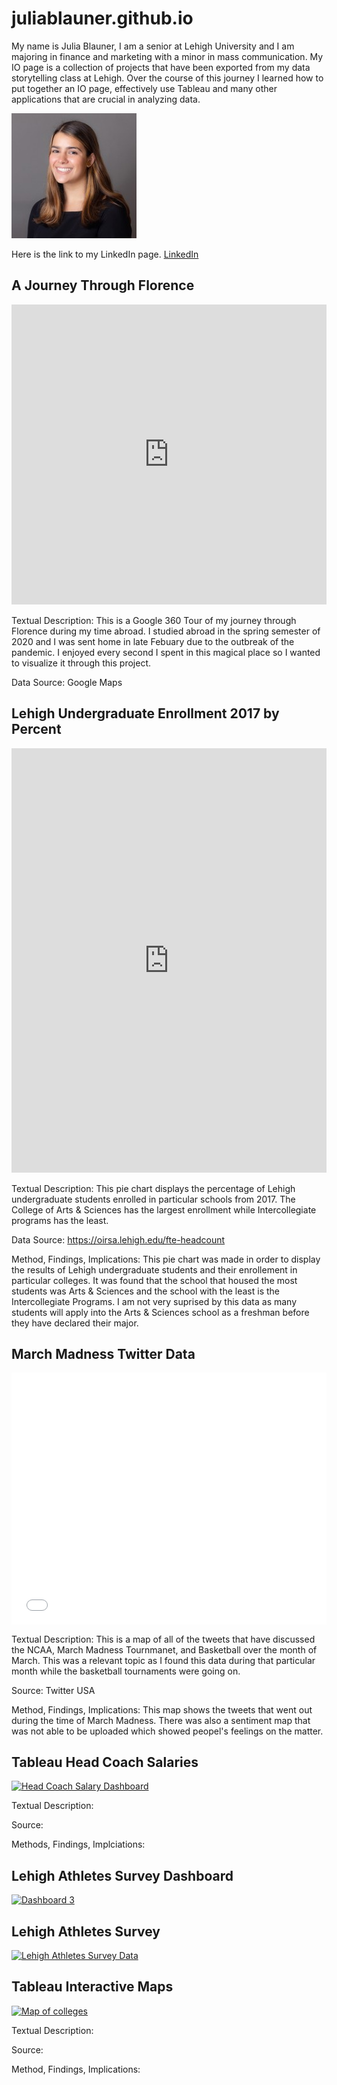 # juliablauner.github.io




My name is Julia Blauner, I am a senior at Lehigh University and I am majoring in finance and marketing with a minor in mass communication. My IO page is a collection of projects that have been exported from my data storytelling class at Lehigh. Over the course of this journey I learned how to put together an IO page, effectively use Tableau and many other applications that are crucial in analyzing data. 






![JuliaBlaunerProfilePhoto](https://github.com/juliablauner/juliablauner.github.io/blob/main/1598375112483.jpg?raw=true)








Here is the link to my LinkedIn page. [LinkedIn](https://www.linkedin.com/in/juliablauner/)




## A Journey Through Florence 
<iframe width="100%" height="480px" src="https://poly.google.com/view/evB2abWrdlO/embed?chrome=min" frameborder="0" style="border:none;" allowvr="yes" allow="vr; xr; accelerometer; magnetometer; gyroscope; autoplay;" allowfullscreen mozallowfullscreen="true" webkitallowfullscreen="true" onmousewheel="" ></iframe>

Textual Description: This is a Google 360 Tour of my journey through Florence during my time abroad. I studied abroad in the spring semester of 2020 and I was sent home in late Febuary due to the outbreak of the pandemic. I enjoyed every second I spent in this magical place so I wanted to visualize it through this project. 

Data Source: Google Maps




## Lehigh Undergraduate Enrollment 2017 by Percent
<iframe title="Total Lehigh Enrollment 2017 By College" aria-label="chart" id="datawrapper-chart-kIFvl" src="https://datawrapper.dwcdn.net/kIFvl/3/" scrolling="no" frameborder="0" style="width: 0; min-width: 100% !important; border: none;" height="679"></iframe><script type="text/javascript">!function(){"use strict";window.addEventListener("message",(function(a){if(void 0!==a.data["datawrapper-height"])for(var e in a.data["datawrapper-height"]){var t=document.getElementById("datawrapper-chart-"+e)||document.querySelector("iframe[src*='"+e+"']");t&&(t.style.height=a.data["datawrapper-height"][e]+"px")}}))}();
</script>




Textual Description: This pie chart displays the percentage of Lehigh undergraduate students enrolled in particular schools from 2017. The College of Arts & Sciences has the largest enrollment while Intercollegiate programs has the least. 

Data Source: https://oirsa.lehigh.edu/fte-headcount

Method, Findings, Implications: This pie chart was made in order to display the results of Lehigh undergraduate students and their enrollement in particular colleges. It was found that the school that housed the most students was Arts & Sciences and the school with the least is the Intercollegiate Programs. I am not very suprised by this data as many students will apply into the Arts & Sciences school as a freshman before they have declared their major. 




## March Madness Twitter Data 
<style>.embed-container {position: relative; padding-bottom: 80%; height: 0; max-width: 100%;} .embed-container iframe, .embed-container object, .embed-container iframe{position: absolute; top: 0; left: 0; width: 100%; height: 100%;} small{position: absolute; z-index: 40; bottom: 0; margin-bottom: -15px;}</style><div class="embed-container"><iframe width="500" height="400" frameborder="0" scrolling="no" marginheight="0" marginwidth="0" title="March Madness Twitter Data Final" src="//lu.maps.arcgis.com/apps/Embed/index.html?webmap=6bea30f6ba044a4d8409b92c323da78e&extent=-144.4513,6.2705,-47.42,51.7536&zoom=true&previewImage=false&scale=true&legend=true&disable_scroll=true&theme=light"></iframe></div> 

Textual Description: This is a map of all of the tweets that have discussed the NCAA, March Madness Tournmanet, and Basketball over the month of March. This was a relevant topic as I found this data during that particular month while the basketball tournaments were going on. 

Source: Twitter USA

Method, Findings, Implications: This map shows the tweets that went out during the time of March Madness. There was also a sentiment map that was not able to be uploaded which showed peopel's feelings on the matter. 





## Tableau Head Coach Salaries
<div class='tableauPlaceholder' id='viz1619986895444' style='position: relative'><noscript><a href='#'><img alt='Head Coach Salary Dashboard ' src='https:&#47;&#47;public.tableau.com&#47;static&#47;images&#47;He&#47;HeadCoachSalariesFinal&#47;HeadCoachSalaryDashboard&#47;1_rss.png' style='border: none' /></a></noscript><object class='tableauViz'  style='display:none;'><param name='host_url' value='https%3A%2F%2Fpublic.tableau.com%2F' /> <param name='embed_code_version' value='3' /> <param name='site_root' value='' /><param name='name' value='HeadCoachSalariesFinal&#47;HeadCoachSalaryDashboard' /><param name='tabs' value='no' /><param name='toolbar' value='yes' /><param name='static_image' value='https:&#47;&#47;public.tableau.com&#47;static&#47;images&#47;He&#47;HeadCoachSalariesFinal&#47;HeadCoachSalaryDashboard&#47;1.png' /> <param name='animate_transition' value='yes' /><param name='display_static_image' value='yes' /><param name='display_spinner' value='yes' /><param name='display_overlay' value='yes' /><param name='display_count' value='yes' /><param name='language' value='en' /><param name='filter' value='publish=yes' /></object></div>               

Textual Description: 

Source: 

Methods, Findings, Implciations:




## Lehigh Athletes Survey Dashboard 
<div class='tableauPlaceholder' id='viz1620940414849' style='position: relative'><noscript><a href='#'><img alt='Dashboard 3 ' src='https:&#47;&#47;public.tableau.com&#47;static&#47;images&#47;Le&#47;LehighAthletesSurveyStoryFinalDashboard&#47;Dashboard3&#47;1_rss.png' style='border: none' /></a></noscript><object class='tableauViz'  style='display:none;'><param name='host_url' value='https%3A%2F%2Fpublic.tableau.com%2F' /> <param name='embed_code_version' value='3' /> <param name='site_root' value='' /><param name='name' value='LehighAthletesSurveyStoryFinalDashboard&#47;Dashboard3' /><param name='tabs' value='no' /><param name='toolbar' value='yes' /><param name='static_image' value='https:&#47;&#47;public.tableau.com&#47;static&#47;images&#47;Le&#47;LehighAthletesSurveyStoryFinalDashboard&#47;Dashboard3&#47;1.png' /> <param name='animate_transition' value='yes' /><param name='display_static_image' value='yes' /><param name='display_spinner' value='yes' /><param name='display_overlay' value='yes' /><param name='display_count' value='yes' /><param name='language' value='en' /><param name='filter' value='publish=yes' /></object></div>              




## Lehigh Athletes Survey  

<div class='tableauPlaceholder' id='viz1620941372640' style='position: relative'><noscript><a href='#'><img alt='Lehigh Athletes Survey Data ' src='https:&#47;&#47;public.tableau.com&#47;static&#47;images&#47;Le&#47;LehighAthletesSurveyStoryFinalDashboard&#47;Dashboard3&#47;1_rss.png' style='border: none' /></a></noscript><object class='tableauViz'  style='display:none;'><param name='host_url' value='https%3A%2F%2Fpublic.tableau.com%2F' /> <param name='embed_code_version' value='3' /> <param name='site_root' value='' /><param name='name' value='LehighAthletesSurveyStoryFinalDashboard&#47;Dashboard3' /><param name='tabs' value='no' /><param name='toolbar' value='yes' /><param name='static_image' value='https:&#47;&#47;public.tableau.com&#47;static&#47;images&#47;Le&#47;LehighAthletesSurveyStoryFinalDashboard&#47;Dashboard3&#47;1.png' /> <param name='animate_transition' value='yes' /><param name='display_static_image' value='yes' /><param name='display_spinner' value='yes' /><param name='display_overlay' value='yes' /><param name='display_count' value='yes' /><param name='language' value='en' /><param name='filter' value='publish=yes' /></object></div>               




## Tableau Interactive Maps 



<div class='tableauPlaceholder' id='viz1621035773845' style='position: relative'><noscript><a href='#'><img alt='Map of colleges ' src='https:&#47;&#47;public.tableau.com&#47;static&#47;images&#47;Ma&#47;Mapofcolleges&#47;Mapofcolleges&#47;1_rss.png' style='border: none' /></a></noscript><object class='tableauViz'  style='display:none;'><param name='host_url' value='https%3A%2F%2Fpublic.tableau.com%2F' /> <param name='embed_code_version' value='3' /> <param name='path' value='views&#47;Mapofcolleges&#47;Mapofcolleges?:language=en&amp;:embed=y&amp;:display_count=y&amp;publish=yes' /> <param name='toolbar' value='yes' /><param name='static_image' value='https:&#47;&#47;public.tableau.com&#47;static&#47;images&#47;Ma&#47;Mapofcolleges&#47;Mapofcolleges&#47;1.png' /> <param name='animate_transition' value='yes' /><param name='display_static_image' value='yes' /><param name='display_spinner' value='yes' /><param name='display_overlay' value='yes' /><param name='display_count' value='yes' /><param name='language' value='en' /><param name='filter' value='publish=yes' /></object></div><script type='text/javascript'>var divElement = document.getElementById('viz1621035773845');var vizElement = divElement.getElementsByTagName('object')[0];vizElement.style.width='100%';vizElement.style.height=(divElement.offsetWidth*0.75)+'var scriptElement = document.createElement('script');scriptElement.src = 'https://public.tableau.com/javascripts/api/viz_v1.js';                    vizElement.parentNode.insertBefore(scriptElement, vizElement);</script>
















Textual Description: 

Source: 

Method, Findings, Implications:  
